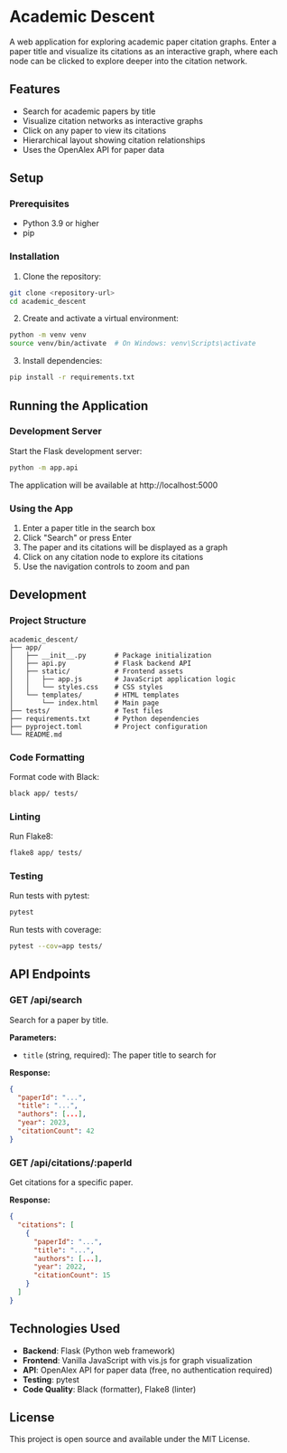 # Academic Descent

A web application for exploring academic paper citation graphs. Enter a paper title and visualize its citations as an interactive graph, where each node can be clicked to explore deeper into the citation network.

## Features

- Search for academic papers by title
- Visualize citation networks as interactive graphs
- Click on any paper to view its citations
- Hierarchical layout showing citation relationships
- Uses the OpenAlex API for paper data

## Setup

### Prerequisites

- Python 3.9 or higher
- pip

### Installation

1. Clone the repository:
```bash
git clone <repository-url>
cd academic_descent
```

2. Create and activate a virtual environment:
```bash
python -m venv venv
source venv/bin/activate  # On Windows: venv\Scripts\activate
```

3. Install dependencies:
```bash
pip install -r requirements.txt
```

## Running the Application

### Development Server

Start the Flask development server:

```bash
python -m app.api
```

The application will be available at http://localhost:5000

### Using the App

1. Enter a paper title in the search box
2. Click "Search" or press Enter
3. The paper and its citations will be displayed as a graph
4. Click on any citation node to explore its citations
5. Use the navigation controls to zoom and pan

## Development

### Project Structure

```
academic_descent/
├── app/
│   ├── __init__.py       # Package initialization
│   ├── api.py            # Flask backend API
│   ├── static/           # Frontend assets
│   │   ├── app.js        # JavaScript application logic
│   │   └── styles.css    # CSS styles
│   └── templates/        # HTML templates
│       └── index.html    # Main page
├── tests/                # Test files
├── requirements.txt      # Python dependencies
├── pyproject.toml        # Project configuration
└── README.md
```

### Code Formatting

Format code with Black:
```bash
black app/ tests/
```

### Linting

Run Flake8:
```bash
flake8 app/ tests/
```

### Testing

Run tests with pytest:
```bash
pytest
```

Run tests with coverage:
```bash
pytest --cov=app tests/
```

## API Endpoints

### GET /api/search

Search for a paper by title.

**Parameters:**
- `title` (string, required): The paper title to search for

**Response:**
```json
{
  "paperId": "...",
  "title": "...",
  "authors": [...],
  "year": 2023,
  "citationCount": 42
}
```

### GET /api/citations/:paperId

Get citations for a specific paper.

**Response:**
```json
{
  "citations": [
    {
      "paperId": "...",
      "title": "...",
      "authors": [...],
      "year": 2022,
      "citationCount": 15
    }
  ]
}
```

## Technologies Used

- **Backend**: Flask (Python web framework)
- **Frontend**: Vanilla JavaScript with vis.js for graph visualization
- **API**: OpenAlex API for paper data (free, no authentication required)
- **Testing**: pytest
- **Code Quality**: Black (formatter), Flake8 (linter)

## License

This project is open source and available under the MIT License.
